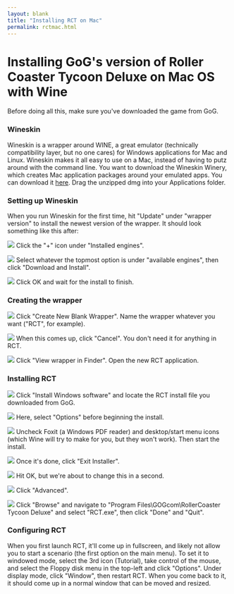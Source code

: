 ```yaml
---
layout: blank
title: "Installing RCT on Mac"
permalink: rctmac.html
---
```


# Installing GoG's version of Roller Coaster Tycoon Deluxe on Mac OS with Wine

Before doing all this, make sure you've downloaded the game from GoG.

### Wineskin

Wineskin is a wrapper around WINE, a great emulator (technically compatibility layer, but no one cares) for Windows applications for Mac and Linux. Wineskin makes it all easy to use on a Mac, instead of having to putz around with the command line. You want to download the Wineskin Winery, which creates Mac application packages around your emulated apps. You can download it [here](http://sourceforge.net/projects/wineskin/files/Wineskin%20Winery.app.zip/download). Drag the unzipped dmg into your Applications folder.

### Setting up Wineskin

When you run Wineskin for the first time, hit "Update" under "wrapper version" to install the newest version of the wrapper. It should look something like this after:

![](http://i.imgur.com/w4gpU.png)
Click the "+" icon under "Installed engines".

![](http://i.imgur.com/5NWed.png)
Select whatever the topmost option is under "available engines", then click "Download and Install".

![](http://i.imgur.com/3pIg4.png)
Click OK and wait for the install to finish.

### Creating the wrapper

![](http://i.imgur.com/uVc95.png)
Click "Create New Blank Wrapper". Name the wrapper whatever you want ("RCT", for example).

![](http://i.imgur.com/Fado8.png)
When this comes up, click "Cancel". You don't need it for anything in RCT.

![](http://i.imgur.com/f553E.png)
Click "View wrapper in Finder". Open the new RCT application.

### Installing RCT

![](http://i.imgur.com/vyXgA.png)
Click "Install Windows software" and locate the RCT install file you downloaded from GoG.

![](http://i.imgur.com/3DGVN.png)
Here, select "Options" before beginning the install.

![](http://i.imgur.com/JZxde.png)
Uncheck Foxit (a Windows PDF reader) and desktop/start menu icons (which Wine will try to make for you, but they won't work). Then start the install.

![](http://i.imgur.com/OQBPq.png)
Once it's done, click "Exit Installer".

![](http://i.imgur.com/t1GK0.png)
Hit OK, but we're about to change this in a second.

![](http://i.imgur.com/vyXgA.png)
Click "Advanced".

![](http://i.imgur.com/qQ967.png)
Click "Browse" and navigate to "Program Files\GOGcom\RollerCoaster Tycoon Deluxe\" and select "RCT.exe", then click "Done" and "Quit".

### Configuring RCT

When you first launch RCT, it'll come up in fullscreen, and likely not allow you to start a scenario (the first option on the main menu). To set it to windowed mode, select the 3rd icon (Tutorial), take control of the mouse, and select the Floppy disk menu in the top-left and click "Options". Under display mode, click "Window", then restart RCT. When you come back to it, it should come up in a normal window that can be moved and resized.